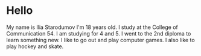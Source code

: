 # Hello
My name is Ilia Starodumov
I'm 18 years old. I study at the College of Communication 54. I am studying for 4 and 5.
I went to the 2nd diploma to learn something new. 
I like to go out and play computer games. I also like to play hockey and skate.
